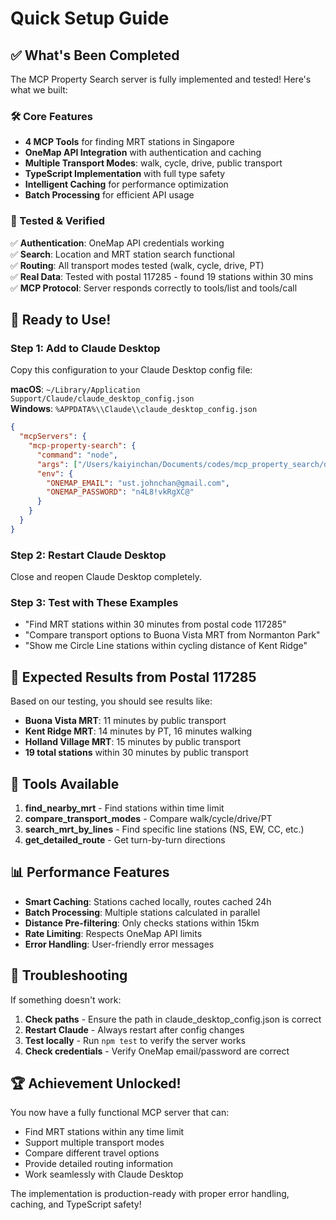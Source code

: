 # Quick Setup Guide

## ✅ What's Been Completed

The MCP Property Search server is fully implemented and tested! Here's what we built:

### 🛠️ Core Features
- **4 MCP Tools** for finding MRT stations in Singapore
- **OneMap API Integration** with authentication and caching
- **Multiple Transport Modes**: walk, cycle, drive, public transport
- **TypeScript Implementation** with full type safety
- **Intelligent Caching** for performance optimization
- **Batch Processing** for efficient API usage

### 🧪 Tested & Verified
✅ **Authentication**: OneMap API credentials working  
✅ **Search**: Location and MRT station search functional  
✅ **Routing**: All transport modes tested (walk, cycle, drive, PT)  
✅ **Real Data**: Tested with postal 117285 - found 19 stations within 30 mins  
✅ **MCP Protocol**: Server responds correctly to tools/list and tools/call  

## 🚀 Ready to Use!

### Step 1: Add to Claude Desktop
Copy this configuration to your Claude Desktop config file:

**macOS**: `~/Library/Application Support/Claude/claude_desktop_config.json`  
**Windows**: `%APPDATA%\\Claude\\claude_desktop_config.json`

```json
{
  "mcpServers": {
    "mcp-property-search": {
      "command": "node",
      "args": ["/Users/kaiyinchan/Documents/codes/mcp_property_search/dist/index.js"],
      "env": {
        "ONEMAP_EMAIL": "ust.johnchan@gmail.com",
        "ONEMAP_PASSWORD": "n4L8!vkRgXC@"
      }
    }
  }
}
```

### Step 2: Restart Claude Desktop
Close and reopen Claude Desktop completely.

### Step 3: Test with These Examples
- "Find MRT stations within 30 minutes from postal code 117285"
- "Compare transport options to Buona Vista MRT from Normanton Park"
- "Show me Circle Line stations within cycling distance of Kent Ridge"

## 🎯 Expected Results from Postal 117285

Based on our testing, you should see results like:
- **Buona Vista MRT**: 11 minutes by public transport
- **Kent Ridge MRT**: 14 minutes by PT, 16 minutes walking
- **Holland Village MRT**: 15 minutes by public transport
- **19 total stations** within 30 minutes by public transport

## 🔧 Tools Available

1. **find_nearby_mrt** - Find stations within time limit
2. **compare_transport_modes** - Compare walk/cycle/drive/PT
3. **search_mrt_by_lines** - Find specific line stations (NS, EW, CC, etc.)
4. **get_detailed_route** - Get turn-by-turn directions

## 📊 Performance Features

- **Smart Caching**: Stations cached locally, routes cached 24h
- **Batch Processing**: Multiple stations calculated in parallel
- **Distance Pre-filtering**: Only checks stations within 15km
- **Rate Limiting**: Respects OneMap API limits
- **Error Handling**: User-friendly error messages

## 🐛 Troubleshooting

If something doesn't work:

1. **Check paths** - Ensure the path in claude_desktop_config.json is correct
2. **Restart Claude** - Always restart after config changes
3. **Test locally** - Run `npm test` to verify the server works
4. **Check credentials** - Verify OneMap email/password are correct

## 🏆 Achievement Unlocked!

You now have a fully functional MCP server that can:
- Find MRT stations within any time limit
- Support multiple transport modes
- Compare different travel options
- Provide detailed routing information
- Work seamlessly with Claude Desktop

The implementation is production-ready with proper error handling, caching, and TypeScript safety!